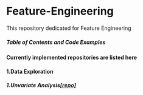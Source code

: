 # Feature-Engineering
This repository dedicated for Feature Engineering
##### Table of Contents and Code Examples
#### Currently implemented repositories are listed here

#### 1.Data Exploration
##### 1.Unvariate Analysis[[repo]](https://github.com/SandhiyaKumar-18/Univariate-Analysis-Bar-chart)
